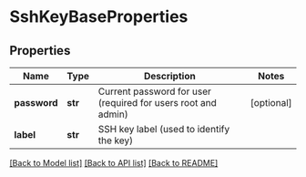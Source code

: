 # SshKeyBaseProperties

## Properties
Name | Type | Description | Notes
------------ | ------------- | ------------- | -------------
**password** | **str** | Current password for user (required for users root and admin) | [optional] 
**label** | **str** | SSH key label (used to identify the key) | 

[[Back to Model list]](../README.md#documentation-for-models) [[Back to API list]](../README.md#documentation-for-api-endpoints) [[Back to README]](../README.md)

